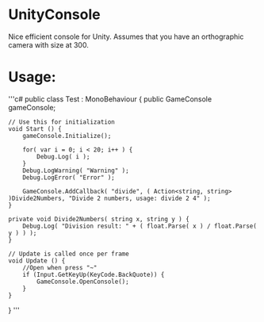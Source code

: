 # UnityConsole
Nice efficient console for Unity.
Assumes that you have an orthographic camera with size at 300.

# Usage:
'''c#
public class Test : MonoBehaviour {
    public GameConsole gameConsole;

	// Use this for initialization
	void Start () {
        gameConsole.Initialize();

        for( var i = 0; i < 20; i++ ) {
            Debug.Log( i );
        }
        Debug.LogWarning( "Warning" );
        Debug.LogError( "Error" );

        GameConsole.AddCallback( "divide", ( Action<string, string> )Divide2Numbers, "Divide 2 numbers, usage: divide 2 4" );
    }

    private void Divide2Numbers( string x, string y ) {
        Debug.Log( "Division result: " + ( float.Parse( x ) / float.Parse( y ) ) );
    }

    // Update is called once per frame
    void Update () {
        //Open when press "~"
        if (Input.GetKeyUp(KeyCode.BackQuote)) {
            GameConsole.OpenConsole();
        }
	}
}
'''
